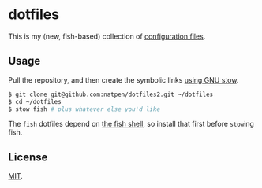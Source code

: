 dotfiles
========

This is my (new, fish-based) collection of [configuration files](http://dotfiles.github.io/).

Usage
-----

Pull the repository, and then create the symbolic links [using GNU
stow](https://www.gnu.org/software/stow/).

```bash
$ git clone git@github.com:natpen/dotfiles2.git ~/dotfiles
$ cd ~/dotfiles
$ stow fish # plus whatever else you'd like
```

The `fish` dotfiles depend on [the fish shell](http://fishshell.com),
so install that first before `stow`ing fish.

License
-------

[MIT](http://opensource.org/licenses/MIT).
